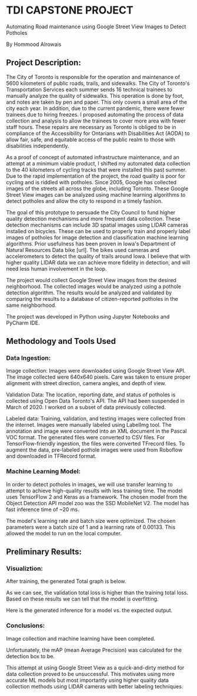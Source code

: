 # TDI CAPSTONE PROJECT 

Automating Road maintenance using Google Street View Images to Detect Potholes

By Hommood Alrowais

## Project Description:
The City of Toronto is responsible for the operation and maintenance of 5600 kilometers of public roads, trails, and sidewalks. The City of Toronto's Transportation Services each summer sends 16 technical trainees to manually analyze the quality of sidewalks. This operation is done by foot, and notes are taken by pen and paper. This only covers a small area of the city each year. In addition, due to the current pandemic, there were fewer trainees due to hiring freezes. I proposed automating the process of data collection and analysis to allow the trainees to cover more area with fewer staff hours. These repairs are necessary as Toronto is obliged to be in compliance of the Accessibility for Ontarians with Disabilities Act (AODA) to allow fair, safe, and equitable access of the public realm to those with disabilities independently.

As a proof of concept of automated infrastructure maintenance, and an attempt at a minimum viable product, I shifted my automated data collection to the 40 kilometers of cycling tracks that were installed this past summer. Due to the rapid implementation of the project, the road quality is poor for cycling and is riddled with potholes. Since 2005, Google has collected images of the streets all across the globe, including Toronto. These Google Street View images can be analyzed using machine learning algorithms to detect potholes and allow the city to respond in a timely fashion.

The goal of this prototype to persuade the City Council to fund higher quality detection mechanisms and more frequent data collection. These detection mechanisms can include 3D spatial images using LIDAR cameras installed on bicycles. These can be used to properly train and properly label images of potholes for image detection and classification machine learning algorithms. Prior usefulness has been proven in Iowa's Department of Natural Resources Data bike [url]. The bikes used cameras and accelerometers to detect the quality of trails around Iowa. I believe that with higher quality LIDAR data we can achieve more fidelity in detection, and will need less human involvement in the loop. 

The project would collect Google Street View images from the desired neighborhood. The collected images would be analyzed using a pothole detection algorithm. The results would be analyzed and validated by comparing the results to a database of citizen-reported potholes in the same neighborhood. 

The project was developed in Python using Jupyter Notebooks and PyCharm IDE.

## Methodology and Tools Used
### Data Ingestion:
Image collection: Images were downloaded using Google Street View API. The image collected were 640x640 pixels. Care was taken to ensure proper alignment with street direction, camera angles, and depth of view. 

Validation Data: The location, reporting date, and status of potholes is collected using Open Data Toronto's API. The API had been suspended in March of 2020. I worked on a subset of data previously collected. 

Labeled data: Training, validation, and testing images were collected from the internet. Images were manually labeled using LabelImg tool. The annotation and image were converted into an XML document in the Pascal VOC format. The generated files were converted to CSV files. For TensorFlow-friendly ingestion, the files were converted TFrecord files. To augment the data, pre-labeled pothole images were used from Roboflow and downloaded in TFRecord format.

### Machine Learning Model:
In order to detect potholes in images, we will use transfer learning to attempt to achieve high-quality results with less training time. The model uses TensorFlow 2 and Keras as a framework. The chosen model from the Object Detection API model zoo was the SSD MobileNet V2. The model has fast inference time of ~20 ms.

The model's learning rate and batch size were optimized. The chosen parameters were a batch size of 1 and a learning rate of 0.00133. This allowed the model to run on the local computer. 

## Preliminary Results:
### Visualiztion:
After training, the generated Total graph is below. 

As we can see, the validation total loss is higher than the training total loss. Based on these results we can tell that the model is overfitting.

Here is the generated inference for a model vs. the expected output. 


### Conclusions:
Image collection and machine learning have been completed. 

Unfortunately, the mAP (mean Average Precision) was calculated for the detection box to be. 

This attempt at using Google Street View as a quick-and-dirty method for data collection proved to be unsuccessful. This motivates using more accurate ML models but most importantly using higher quality data collection methods using LIDAR cameras with better labeling techniques.
